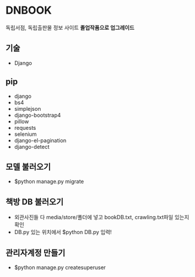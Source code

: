 # DNBOOK
독립서점, 독립출판물 정보 사이트
**졸업작품으로 업그레이드**

## 기술
- Django

## pip
- django
- bs4
- simplejson
- django-bootstrap4
- pillow
- requests
- selenium
- django-el-pagination
- django-detect

## 모델 불러오기
- $python manage.py migrate

## 책방 DB 불러오기
- 외관사진들 다 media/store/폴더에 넣고 bookDB.txt, crawling.txt파일 있는지 확인
- DB.py 있는 위치에서 $python DB.py 입력!

## 관리자계정 만들기
- $python manage.py createsuperuser
